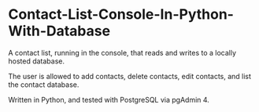 # Contact-List-Console-In-Python-With-Database
A contact list, running in the console, that reads and writes to a locally hosted database.

The user is allowed to add contacts, delete contacts, edit contacts, and list the contact database.

Written in Python, and tested with PostgreSQL via pgAdmin 4.
